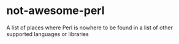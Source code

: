 not-awesome-perl
================

A list of places where Perl is nowhere to be found in a list of other supported languages or libraries
